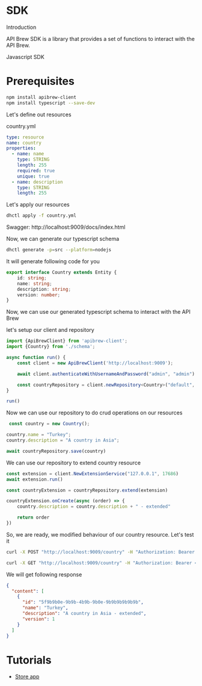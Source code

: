 SDK
====

Introduction

API Brew SDK is a library that provides a set of functions to interact with the API Brew.

Javascript SDK

# Prerequisites

```bash
npm install apibrew-client
npm install typescript --save-dev
```

Let's define out resources

country.yml

```yaml
type: resource
name: country
properties:
  - name: name
    type: STRING
    length: 255
    required: true
    unique: true
  - name: description
    type: STRING
    length: 255
```

Let's apply our resources

```bash
dhctl apply -f country.yml
```

Swagger: http://localhost:9009/docs/index.html

Now, we can generate our typescript schema

```bash
dhctl generate -p=src --platform=nodejs
```

It will generate following code for you

```typescript
export interface Country extends Entity {
    id: string;
    name: string;
    description: string;
    version: number;
}
```

Now, we can use our generated typescript schema to interact with the API Brew

let's setup our client and repository

```typescript
import {ApiBrewClient} from 'apibrew-client';
import {Country} from './schema';

async function run() {
    const client = new ApiBrewClient('http://localhost:9009');

    await client.authenticateWithUsernameAndPassword("admin", "admin")

    const countryRepository = client.newRepository<Country>("default", "country")
}

run()
```

Now we can use our repository to do crud operations on our resources

```typescript
 const country = new Country();

country.name = "Turkey";
country.description = "A country in Asia";

await countryRepository.save(country)
```

We can use our repository to extend country resource

```typescript
const extension = client.NewExtensionService("127.0.0.1", 17686)
await extension.run()

const countryExtension = countryRepository.extend(extension)

countryExtension.onCreate(async (order) => {
    country.description = country.description + " - extended"

    return order
})
```

So, we are ready, we modified behaviour of our country resource. Let's test it

```bash
curl -X POST "http://localhost:9009/country" -H "Authorization: Bearer <token>" -H "accept: application/json" -H "Content-Type: application/json" -d "{ \"name\": \"Turkey\", \"description\": \"A country in Asia\"}"

curl -X GET "http://localhost:9009/country" -H "Authorization: Bearer <token>" -H "accept: application/json"
```

We will get following response

```json
{
  "content": [
    {
      "id": "5f9b9b0e-9b9b-4b9b-9b0e-9b9b9b9b9b9b",
      "name": "Turkey",
      "description": "A country in Asia - extended",
      "version": 1
    }
  ]
}

```

# Tutorials

- [Store app](https://github.com/tislib/apibrew/tree/master/examples/store-app/Readme.md)



